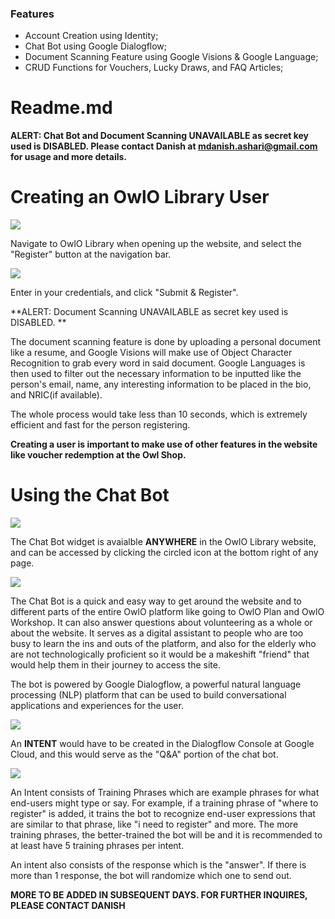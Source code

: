 ### Features

- Account Creation using Identity;
- Chat Bot using Google Dialogflow;
- Document Scanning Feature using Google Visions & Google Language;
- CRUD Functions for Vouchers, Lucky Draws, and FAQ Articles;

# Readme.md

**ALERT: Chat Bot and Document Scanning UNAVAILABLE as secret key used is DISABLED. Please contact Danish at mdanish.ashari@gmail.com for usage and more details.**


# Creating an OwlO Library User

[![](https://user-images.githubusercontent.com/60735131/154928812-a562dc12-de3d-4c50-82d5-24b17d9101a0.png)](https://user-images.githubusercontent.com/60735131/154928812-a562dc12-de3d-4c50-82d5-24b17d9101a0.png)

Navigate to OwlO Library when opening up the website, and select the "Register" button at the navigation bar.

[![](https://user-images.githubusercontent.com/60735131/154929158-27af7939-f575-449f-bb85-eee32dddcd1e.png)](https://user-images.githubusercontent.com/60735131/154929158-27af7939-f575-449f-bb85-eee32dddcd1e.png)

Enter in your credentials, and click "Submit & Register".


**ALERT: Document Scanning UNAVAILABLE as secret key used is DISABLED. **

The document scanning feature is done by uploading a personal document like a resume, and Google Visions will make use of Object Character Recognition to grab every word in said document. Google Languages is then used to filter out the necessary information to be inputted like the person's email, name, any interesting information to be placed in the bio, and NRIC(if available). 

The whole process would take less than 10 seconds, which is extremely efficient and fast for the person registering.

**Creating a user is important to make use of other features in the website like voucher redemption at the Owl Shop.**

# Using the Chat Bot

[![](https://user-images.githubusercontent.com/60735131/154930947-334fee41-c252-48f0-8955-071b91f81ef9.png)](https://user-images.githubusercontent.com/60735131/154930947-334fee41-c252-48f0-8955-071b91f81ef9.png)

The Chat Bot widget is avaialble **ANYWHERE** in the OwlO Library website, and can be accessed by clicking the circled icon at the bottom right of any page.

[![](https://user-images.githubusercontent.com/60735131/154930367-982b114c-9012-4129-99fa-4276c56e52a5.png)](https://user-images.githubusercontent.com/60735131/154930367-982b114c-9012-4129-99fa-4276c56e52a5.png)

The Chat Bot is a quick and easy way to get around the website and to different parts of the entire OwlO platform like going to OwlO Plan and OwlO Workshop. It can also answer questions about volunteering as a whole or about the website. It serves as a digital assistant to people who are too busy to learn the ins and outs of the platform, and also for the elderly who are not technologically proficient so it would be a makeshift "friend" that would help them in their journey to access the site.

The bot is powered by Google Dialogflow, a powerful natural language processing (NLP) platform that can be used to build conversational applications and experiences for the user.

[![](https://user-images.githubusercontent.com/60735131/154932079-5a8058ca-80b9-4e3a-82af-fbdbf0a747ff.png)](https://user-images.githubusercontent.com/60735131/154932079-5a8058ca-80b9-4e3a-82af-fbdbf0a747ff.png)

An **INTENT** would have to be created in the Dialogflow Console at Google Cloud, and this would serve as the "Q&A" portion of the chat bot.

[![](https://user-images.githubusercontent.com/60735131/154932566-1d786319-a4e1-4696-8ef4-c94e8af32e91.png)](https://user-images.githubusercontent.com/60735131/154932566-1d786319-a4e1-4696-8ef4-c94e8af32e91.png)

An Intent consists of Training Phrases which are example phrases for what end-users might type or say. For example, if a training phrase of "where to register" is added, it  trains the bot to recognize end-user expressions that are similar to that phrase, like "i need to register" and more. The more training phrases, the better-trained the bot will be and it is recommended to at least have 5 training phrases per intent.

An intent also consists of the response which is the "answer". If there is more than 1 response, the bot will randomize which one to send out.

**MORE TO BE ADDED IN SUBSEQUENT DAYS. FOR FURTHER INQUIRES, PLEASE CONTACT DANISH**

